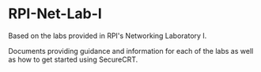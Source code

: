 # RPI-Net-Lab-I
Based on the labs provided in RPI's Networking Laboratory I.

Documents providing guidance and information for each of the labs as well as how to get started using SecureCRT.
